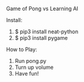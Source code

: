 Game of Pong vs Learning AI

Install:
1. $ pip3 install neat-python
2. $ pip3 install pygame

How to Play:
1. Run pong.py
2. Turn up volume
3. Have fun!
